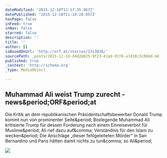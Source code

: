 ```yaml
---
dateModified: '2015-12-10T11:17:35.967Z'
datePublished: '2015-12-10T11:18:28.057Z'
hasPage: false
inFeed: true
inNav: false
starred: false
description: ''
title: ''
author: []
isBasedOnUrl: 'http://orf.at/stories/2313838/'
sourcePath: _posts/2015-12-10-d4d2b825-9f23-41a9-91f6-a7d10c3c06bd.md
published: true
_context: 'http://schema.org'
_type: MediaObject

---
```

<article style=""><h1>Muhammad Ali weist Trump zurecht - news&amp;period;ORF&amp;period;at</h1><p>Die Kritik an dem republikanischen Präsidentschaftsbewerber Donald Trump kommt nun von prominenter Seite&amp;period; Boxlegende Muhammad Ali kritisierte Trump für dessen Forderung nach einem Einreiseverbot für Muslime&amp;period; Ali rief dazu auf&amp;comma; Verständnis für den Islam zu wecken&amp;period; Die Anschläge „dieser fehlgeleiteten Mörder" in San Bernardino und Paris hätten damit nichts zu tun&amp;comma; so Ali&amp;period;</p><img src="http://orf.at/static/images/site/news/20151250/muhammad_ali_kritik_trump_pure_e.4659410.jpg" /></article>